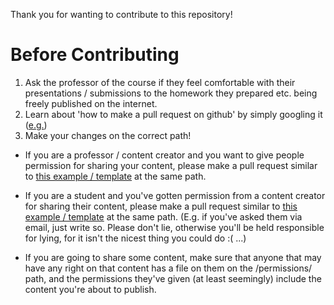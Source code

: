 Thank you for wanting to contribute to this repository!

# Before Contributing
1) Ask the professor of the course if they feel comfortable with their presentations / submissions to the homework they prepared etc. being freely published on the internet.
2) Learn about 'how to make a pull request on github' by simply googling it ([e.g.](https://www.google.com/search?channel=fs&client=ubuntu&q=how+to+make+a+pull+request+github))
3) Make your changes on the correct path!

* If you are a professor / content creator and you want to give people permission for sharing your content, please make a pull request similar to [this example / template](https://github.com/batikanor/tgu-archive/blob/main/permissions/BATIKAN-BORA-ORMANCI.md) at the same path.

* If you are a student and you've gotten permission from a content creator for sharing their content, please make a pull request similar to [this example / template](https://github.com/batikanor/tgu-archive/blob/main/permissions/BATIKAN-BORA-ORMANCI.md) at the same path. (E.g. if you've asked them via email, just write so. Please don't lie, otherwise you'll be held responsible for lying, for it isn't the nicest thing you could do :( ...)

* If you are going to share some content, make sure that anyone that may have any right on that content has a file on them on the /permissions/ path, and the permissions they've given (at least seemingly) include the content you're about to publish.
